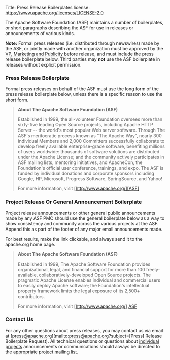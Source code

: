 Title: Press Release Boilerplates
license: https://www.apache.org/licenses/LICENSE-2.0

The Apache Software Foundation (ASF) maintains a number of boilerplates, 
or short paragraphs describing the ASF for use in releases or announcements of various kinds.

**Note:** Formal press releases (i.e. distributed through newswires)
made by the ASF, or jointly made with another organization must be 
approved by the [VP, Marketing and Publicity][M&P] 
before release, and must include the press release boilerplate below.
Third parties may **not** use the ASF boilerplate in releases without 
explicit permission.

[M&P]: http://www.apache.org/press/ "ASF Marketing and Publicity"

### Press Release Boilerplate ###

Formal press releases on behalf of the ASF must use the long form 
of the press release boilerplate below, unless there is a specific 
reason to use the short form.

> **About The Apache Software Foundation (ASF)**
> 
> Established in 1999, the all-volunteer Foundation oversees more than sixty-five 
> leading Open Source projects, including Apache HTTP Server -- the world's most 
> popular Web server software. Through The ASF's meritocratic process known as 
> "The Apache Way", nearly 300 individual Members and 2,000 Committers successfully 
> collaborate to develop freely available enterprise-grade software, benefiting 
> millions of users worldwide: thousands of software solutions are distributed 
> under the Apache License; and the community actively participates in ASF mailing 
> lists, mentoring initiatives, and ApacheCon, the Foundation's official user 
> conference, trainings, and expo. The ASF is funded by individual donations and 
> corporate sponsors including Google, HP, Microsoft, Progress Software,  SpringSource, 
> and Yahoo! 
> 
> For more information, visit [http://www.apache.org/][ASF]
> 

[ASF]: http://www.apache.org/ "the Apache Software Foundation"


### Project Release Or General Announcement Boilerplate ###

Project release announcements or other general public announcements 
made by any ASF PMC should use the general boilerplate 
below as a way to show consistency and community across the various 
projects at the ASF.  Append this as part of the footer of any 
major email announcements made. 
        
For best results, make the link clickable, 
and always send it to the apache.org home page.

> **About The Apache Software Foundation (ASF)**
> 
> Established in 1999, The Apache Software Foundation provides organizational, 
> legal, and financial support for more than 100 freely-available, 
> collaboratively-developed Open Source projects. The pragmatic Apache License 
> enables individual and commercial users to easily deploy Apache software; 
> the Foundation's intellectual property framework limits the legal exposure 
> of its 2,500+ contributors. 
> 
> For more information, visit [http://www.apache.org/] [ASF]

[ASF]: http://www.apache.org/ "Apache Software Foundation"

### Contact Us ###

For any other questions about press releases, you may
contact us via email at
[press@apache.org](mailto:press@apache.org?subject=[Press] Release Boilerplate Request).
All technical questions or questions about
[individual projects](http://projects.apache.org/)
announcements or communications should always be directed to the appropriate
[project mailing list](/foundation/mailinglists.html).


